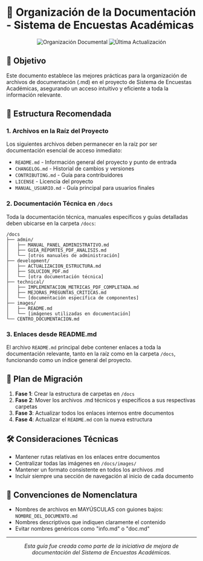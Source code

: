 # 📂 Organización de la Documentación - Sistema de Encuestas Académicas

<div align="center">

![Organización Documental](https://img.shields.io/badge/Organización-Documentación-blue?style=for-the-badge)
![Última Actualización](https://img.shields.io/badge/Actualización-Julio_2025-green?style=for-the-badge)

</div>

## 🎯 Objetivo

Este documento establece las mejores prácticas para la organización de archivos de documentación (.md) en el proyecto de Sistema de Encuestas Académicas, asegurando un acceso intuitivo y eficiente a toda la información relevante.

## 📑 Estructura Recomendada

### 1. Archivos en la Raíz del Proyecto

Los siguientes archivos deben permanecer en la raíz por ser documentación esencial de acceso inmediato:

- `README.md` - Información general del proyecto y punto de entrada
- `CHANGELOG.md` - Historial de cambios y versiones
- `CONTRIBUTING.md` - Guía para contribuidores
- `LICENSE` - Licencia del proyecto
- `MANUAL_USUARIO.md` - Guía principal para usuarios finales

### 2. Documentación Técnica en `/docs`

Toda la documentación técnica, manuales específicos y guías detalladas deben ubicarse en la carpeta `/docs`:

```
/docs
├── admin/
│   ├── MANUAL_PANEL_ADMINISTRATIVO.md
│   ├── GUIA_REPORTES_PDF_ANALISIS.md
│   └── [otros manuales de administración]
├── development/
│   ├── ACTUALIZACION_ESTRUCTURA.md
│   ├── SOLUCION_PDF.md
│   └── [otra documentación técnica]
├── technical/
│   ├── IMPLEMENTACION_METRICAS_PDF_COMPLETADA.md
│   ├── MEJORAS_PREGUNTAS_CRITICAS.md
│   └── [documentación específica de componentes]
├── images/
│   ├── README.md
│   └── [imágenes utilizadas en documentación]
└── CENTRO_DOCUMENTACION.md
```

### 3. Enlaces desde README.md

El archivo `README.md` principal debe contener enlaces a toda la documentación relevante, tanto en la raíz como en la carpeta `/docs`, funcionando como un índice general del proyecto.

## 🔄 Plan de Migración

1. **Fase 1**: Crear la estructura de carpetas en `/docs`
2. **Fase 2**: Mover los archivos .md técnicos y específicos a sus respectivas carpetas
3. **Fase 3**: Actualizar todos los enlaces internos entre documentos
4. **Fase 4**: Actualizar el `README.md` con la nueva estructura

## 🛠️ Consideraciones Técnicas

- Mantener rutas relativas en los enlaces entre documentos
- Centralizar todas las imágenes en `/docs/images/`
- Mantener un formato consistente en todos los archivos .md
- Incluir siempre una sección de navegación al inicio de cada documento

## 📌 Convenciones de Nomenclatura

- Nombres de archivos en MAYÚSCULAS con guiones bajos: `NOMBRE_DEL_DOCUMENTO.md`
- Nombres descriptivos que indiquen claramente el contenido
- Evitar nombres genéricos como "info.md" o "doc.md"

---

<div align="center">

*Esta guía fue creada como parte de la iniciativa de mejora de documentación del Sistema de Encuestas Académicas.*

</div>
